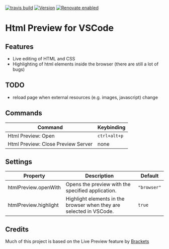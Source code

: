[![travis build](https://img.shields.io/travis/com/SimonSiefke/vscode-html-preview.svg?style=flat-square)](https://travis-ci.com/SimonSiefke/vscode-html-preview) [![Version](https://vsmarketplacebadge.apphb.com/version/SimonSiefke.html-preview.svg)](https://marketplace.visualstudio.com/items?itemName=SimonSiefke.html-preview) [![Renovate enabled](https://img.shields.io/badge/renovate-enabled-brightgreen.svg)](https://renovatebot.com/)

# Html Preview for VSCode

<!-- TODO demo gif -->

## Features

- Live editing of HTML and CSS
- Highlighting of html elements inside the browser (there are still a lot of bugs)

## TODO

- reload page when external resources (e.g. images, javascript) change

## Commands

| Command                            | Keybinding   |
| ---------------------------------- | ------------ |
| Html Preview: Open                 | `ctrl+alt+p` |
| Html Preview: Close Preview Server | none         |

## Settings

| Property              | Description                                                         | Default     |
| --------------------- | ------------------------------------------------------------------- | ----------- |
| htmlPreview.openWith  | Opens the preview with the specified application.                   | `"browser"` |
| htmlPreview.highlight | Highlight elements in the browser when they are selected in VSCode. | `true`      |

<!-- TODO use child process for efficiency -->
<!-- TODO implicit head body tbody tags -->

<!-- autoreload extension: nodemon --watch **/dist/** --exec node scripts/update-extension.js -->

<!-- TODO support insertion of element via javascript, preview insertions can be done by referencing beforeid and afterid -->
<!-- TODO live js via chrome devtools api / firefox devtools api similar to lighttable/brackets with chrome -->

<!-- TODO http caching -->

<!-- TODO stop probably not necessary because we can just disconnect when there are no more open sockets (meaning the user has closed the browser and probably wants to close the preview anyway, also he can just reopen the preview) -->

<!-- TODO when opening preview, open new files to the left -->

<!-- TODO shtml -->
<!-- TODO htm -->
<!-- TODO proxy? -->
<!-- TODO cors -->
<!-- TODO element moves https://trello.com/c/yMmDFqdq/928-live-html-support-moves -->
<!-- TODO better highlight position matching -->
<!-- TODO create vscode.workspace.createfilesystemwatcher -->
<!-- TODO pretty urls when opening, e.g. localhost:3000 instead of localhost:3000/index.html -->
<!-- TODO figure out whats best when another application is blocking the port (killing it or using another port) -->
<!-- TODO dispose listeners in live preview -->
<!-- TODO test when index.html is created or deleted, same for related files -->
<!-- TODO maybe use webworker when there is actually a lot of processing on the client -->
<!-- TODO test when css is deleted/created -->
<!-- TODO multiple files at the same time, only reload index.html and not about.html when index.html is changed -->
<!-- TODO like brackets: when no html file is opened, find the closest html file and open it -->
<!-- TODO move extension tests to html-preview-service -->
<!-- TODO select text in editor when selected in browser -->
<!-- TODO fix bug <body>
  <ul>
    <li>live edit</li>
    <li>another one</li>
    <li></li>
    <li></li>
  </ul>
  <div></div>
  TabNine::live TabNine::an

  <button>
  this is tab nice
  <span>
  this
  is TabNine
  <ul>

  <li>another</li>
  <li></li>
  <li></li>
  <li></li>
  </span>
  </button>
</body>
 cannot start with invalid html-->
<!-- TODO build badge should have same style as other badges -->

<!-- TODO bug
<h1>hello world</h1>

this is live edit

insert <p></p> around text
then replace the p with h2
not working
 -->

<!-- TODO bug insert ! press tab with emmet, shows $node is not defined -->
<!-- TODO reload plugin not working when opening preview inside vscode -->
<!-- TODO liveshare integration -->

<!-- TODO bug
<!DOCTYPE html>
<head>
  <style>
    h1 {
      color: red;
    }
  </style>
</head>
<section>
  <h1>hello world 1</h1>
</section>

<button>
  this is a button
</button>

<input type="checkbox" name="" id="" />
<input type="checkbox" name="" id="" />
<input type="checkbox" name="" id="" />

hydration error
 -->
<!-- TODO live update settings -->
<!-- TODO styleguide: no function keyword, no this, no let, no classes, no export default, no more than 2 parameters -->
<!-- TODO enable every strict option in typescript (initialization, no implicit any etc) -->

<!-- TODO bug

/* button {
  --color: rgba(37, 23, 226, 0.808);
  border: 2px solid var(--color);
  border-radius: 10px;
  padding: 20px;
  background: transparent;
  box-sizing: border-box;
}
button:hover {
  background: var(--color);
  color: white;
  cursor: pointer;
} */

/* html,
body {
  height: 100%;
}
body {
  margin: 0;
  display: grid;
  place-items: center;
} */

button,
p {
  color: red;
  padding: 20px;
}

p {
  /* box-sizing: border-box; */
}

p{
  padding: 40px;
}

highlight in css not working with comment
 -->

<!-- TODO keep highlight of html element if css is edited (better: highlight from css inside html)-->

<!-- TODO fix highlight of borders -->
<!-- TODO lots of tests for highlight etc -->

## Credits

Much of this project is based on the Live Preview feature by [Brackets](https://github.com/adobe/brackets)
